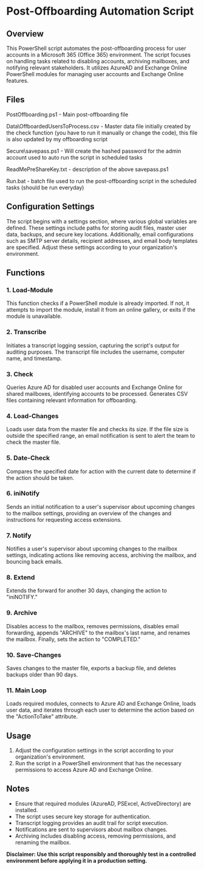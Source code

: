 # Post-Offboarding Automation Script

## Overview

This PowerShell script automates the post-offboarding process for user accounts in a Microsoft 365 (Office 365) environment. The script focuses on handling tasks related to disabling accounts, archiving mailboxes, and notifying relevant stakeholders. It utilizes AzureAD and Exchange Online PowerShell modules for managing user accounts and Exchange Online features.

## Files

PostOffboarding.ps1 - Main post-offboarding file

Data\OffboardedUsersToProcess.csv - Master data file initially created by the check function (you have to run it manually or change the code), this file is also updated by my offboarding script

Secure\savepass.ps1 - Will create the hashed password for the admin account used to auto run the script in scheduled tasks

ReadMePreShareKey.txt - description of the above savepass.ps1

Run.bat - batch file used to run the post-offboarding script in the scheduled tasks (should be run everyday)

## Configuration Settings

The script begins with a settings section, where various global variables are defined. These settings include paths for storing audit files, master user data, backups, and secure key locations. Additionally, email configurations such as SMTP server details, recipient addresses, and email body templates are specified. Adjust these settings according to your organization's environment.

## Functions

### 1. Load-Module

This function checks if a PowerShell module is already imported. If not, it attempts to import the module, install it from an online gallery, or exits if the module is unavailable.

### 2. Transcribe

Initiates a transcript logging session, capturing the script's output for auditing purposes. The transcript file includes the username, computer name, and timestamp.

### 3. Check

Queries Azure AD for disabled user accounts and Exchange Online for shared mailboxes, identifying accounts to be processed. Generates CSV files containing relevant information for offboarding.

### 4. Load-Changes

Loads user data from the master file and checks its size. If the file size is outside the specified range, an email notification is sent to alert the team to check the master file.

### 5. Date-Check

Compares the specified date for action with the current date to determine if the action should be taken.

### 6. iniNotify

Sends an initial notification to a user's supervisor about upcoming changes to the mailbox settings, providing an overview of the changes and instructions for requesting access extensions.

### 7. Notify

Notifies a user's supervisor about upcoming changes to the mailbox settings, indicating actions like removing access, archiving the mailbox, and bouncing back emails.

### 8. Extend

Extends the forward for another 30 days, changing the action to "iniNOTIFY."

### 9. Archive

Disables access to the mailbox, removes permissions, disables email forwarding, appends "ARCHIVE" to the mailbox's last name, and renames the mailbox. Finally, sets the action to "COMPLETED."

### 10. Save-Changes

Saves changes to the master file, exports a backup file, and deletes backups older than 90 days.

### 11. Main Loop

Loads required modules, connects to Azure AD and Exchange Online, loads user data, and iterates through each user to determine the action based on the "ActionToTake" attribute.

## Usage

1. Adjust the configuration settings in the script according to your organization's environment.
2. Run the script in a PowerShell environment that has the necessary permissions to access Azure AD and Exchange Online.

## Notes

- Ensure that required modules (AzureAD, PSExcel, ActiveDirectory) are installed.
- The script uses secure key storage for authentication.
- Transcript logging provides an audit trail for script execution.
- Notifications are sent to supervisors about mailbox changes.
- Archiving includes disabling access, removing permissions, and renaming the mailbox.

**Disclaimer: Use this script responsibly and thoroughly test in a controlled environment before applying it in a production setting.**
